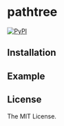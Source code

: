 # pathtree

[![PyPI](https://img.shields.io/pypi/v/pathtree.svg)](https://pypi.org/project/pathtree/)

## Installation

## Example

## License
The MIT License.
